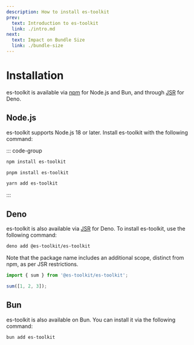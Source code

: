 ```yaml
---
description: How to install es-toolkit
prev:
  text: Introduction to es-toolkit
  link: ./intro.md
next:
  text: Impact on Bundle Size
  link: ./bundle-size
---
```


# Installation

es-toolkit is available via [npm](https://npmjs.com/package/es-toolkit) for Node.js and Bun, and through [JSR](https://jsr.io/@es-toolkit/es-toolkit) for Deno.

## Node.js

es-toolkit supports Node.js 18 or later. Install es-toolkit with the following command:

::: code-group

```sh [npm]
npm install es-toolkit
```

```sh [pnpm]
pnpm install es-toolkit
```

```sh [yarn]
yarn add es-toolkit
```

:::

## Deno

es-toolkit is also available via [JSR](https://jsr.io/@es-toolkit/es-toolkit) for Deno. To install es-toolkit, use the following command:

```sh
deno add @es-toolkit/es-toolkit
```

Note that the package name includes an additional scope, distinct from npm, as per JSR restrictions.

```typescript
import { sum } from '@es-toolkit/es-toolkit';

sum([1, 2, 3]);
```

## Bun

es-toolkit is also available on Bun. You can install it via the following command:

```sh
bun add es-toolkit
```
